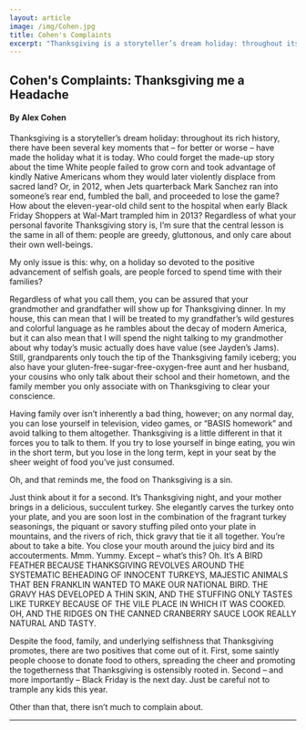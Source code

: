 ```yaml
---
layout: article
image: /img/Cohen.jpg
title: Cohen's Complaints
excerpt: "Thanksgiving is a storyteller’s dream holiday: throughout its rich history, there have been several key moments that – for better or worse – have made the holiday what it is today.  Who could forget the made-up story about the time White people failed to grow corn and took advantage of kindly Native Americans whom they would later violently displace from sacred land?"
---
```


<h2>Cohen's Complaints: Thanksgiving me a Headache</h2>
<h4>By Alex Cohen</h4>

Thanksgiving is a storyteller’s dream holiday: throughout its rich history, there have been several key moments that – for better or worse – have made the holiday what it is today.  Who could forget the made-up story about the time White people failed to grow corn and took advantage of kindly Native Americans whom they would later violently displace from sacred land?  Or, in 2012, when Jets quarterback Mark Sanchez ran into someone’s rear end, fumbled the ball, and proceeded to lose the game? How about the eleven-year-old child sent to the hospital when early Black Friday Shoppers at Wal-Mart trampled him in 2013? Regardless of what your personal favorite Thanksgiving story is, I’m sure that the central lesson is the same in all of them: people are greedy, gluttonous, and only care about their own well-beings. 

My only issue is this:  why, on a holiday so devoted to the positive advancement of selfish goals, are people forced to spend time with their families? 

Regardless of what you call them, you can be assured that your grandmother and grandfather will show up for Thanksgiving dinner. In my house, this can mean that I will be treated to my grandfather’s wild gestures and colorful language as he rambles about the decay of modern America, but it can also mean that I will spend the night talking to my grandmother about why today’s music actually does have value (see Jayden’s Jams). Still, grandparents only touch the tip of the Thanksgiving family iceberg; you also have your gluten-free-sugar-free-oxygen-free aunt and her husband, your cousins who only talk about their school and their hometown, and the family member you only associate with on Thanksgiving to clear your conscience. 

Having family over isn’t inherently a bad thing, however; on any normal day, you can lose yourself in television, video games, or “BASIS homework” and avoid talking to them altogether. Thanksgiving is a little different in that it forces you to talk to them. If you try to lose yourself in binge eating, you win in the short term, but you lose in the long term, kept in your seat by the sheer weight of food you’ve just consumed. 

Oh, and that reminds me, the food on Thanksgiving is a sin. 

Just think about it for a second. It’s Thanksgiving night, and your mother brings in a delicious, succulent turkey. She elegantly carves the turkey onto your plate, and you are soon lost in the combination of the fragrant turkey seasonings, the piquant or savory stuffing piled onto your plate in mountains, and the rivers of rich, thick gravy that tie it all together. You’re about to take a bite. You close your mouth around the juicy bird and its accouterments. Mmm. Yummy. Except – what’s this? Oh. It’s A BIRD FEATHER BECAUSE THANKSGIVING REVOLVES AROUND THE SYSTEMATIC BEHEADING OF INNOCENT TURKEYS, MAJESTIC ANIMALS THAT BEN FRANKLIN WANTED TO MAKE OUR NATIONAL BIRD. THE GRAVY HAS DEVELOPED A THIN SKIN, AND THE STUFFING ONLY TASTES LIKE TURKEY BECAUSE OF THE VILE PLACE IN WHICH IT WAS COOKED. OH, AND THE RIDGES ON THE CANNED CRANBERRY SAUCE LOOK REALLY NATURAL AND TASTY. 

Despite the food, family, and underlying selfishness that Thanksgiving promotes, there are two positives that come out of it. First, some saintly people choose to donate food to others, spreading the cheer and promoting the togetherness that Thanksgiving is ostensibly rooted in. Second – and more importantly – Black Friday is the next day. Just be careful not to trample any kids this year. 

Other than that, there isn’t much to complain about. 
 

<hr style="border-color:#7D7D7D;height:0.5px;">

